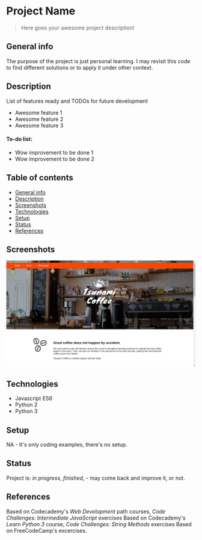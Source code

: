 # Project Name
> Here goes your awesome project description!

## General info
The purpose of the project is just personal learning. I may revisit this code to find different solutions or to apply it under other context. 

## Description
List of features ready and TODOs for future development
* Awesome feature 1
* Awesome feature 2
* Awesome feature 3

#### To-do list:
* Wow improvement to be done 1
* Wow improvement to be done 2


## Table of contents
* [General info](#general-info)
* [Description](#description)
* [Screenshots](#screenshots)
* [Technologies](#technologies)
* [Setup](#setup)
* [Status](#status)
* [References](#references)


## Screenshots
![Example screenshot](./img/screenshot.png)

## Technologies
* Javascript ES6
* Python 2
* Python 3

## Setup
NA - It's only coding examples, there's no setup.

## Status
Project is: _in progress_, _finished_, - may come back and improve it, or not.


## References
Based on Codecademy's _Web Development_ path courses, _Code Challenges: Intermediate JavaScript_ exercises
Based on Codecademy's _Learn Python 3_ course, _Code Challenges: String Methods_ exercises
Based on FreeCodeCamp's excercises.

